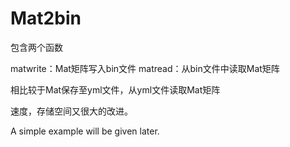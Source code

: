 # Mat2bin

包含两个函数

matwrite：Mat矩阵写入bin文件
matread：从bin文件中读取Mat矩阵

相比较于Mat保存至yml文件，从yml文件读取Mat矩阵

速度，存储空间又很大的改进。

A simple example will be given later.
